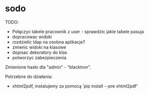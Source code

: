 # sodo

TODO:
- Połączyc tabele pracownik z user - sprawdzic jakie tabele pasuja
- dopracowac widoki
- rozdzielic ldap na osobna aplikacje?
- zmienic widoki na klasowe
- dopisac dekoratory do klas
- potworzyc zabezpieczenia


Zmienione hasło dla "admin" - "blacktron". 

Potrzebne do działania:
- xhtml2pdf, instalujemy za pomocą 'pip install --pre xhtml2pdf'
